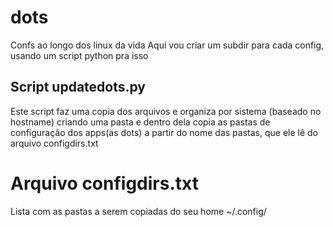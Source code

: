 # dots
Confs ao longo dos linux da vida
Aqui vou criar um subdir para cada config, usando um script python pra isso

## Script updatedots.py
Este script faz uma copia dos arquivos e organiza por sistema (baseado no hostname) criando uma pasta e dentro dela copia as pastas de configuração dos apps(as dots) a partir do nome das pastas, que ele lê do arquivo configdirs.txt

# Arquivo configdirs.txt
Lista com as pastas a serem copiadas do seu home ~/.config/
